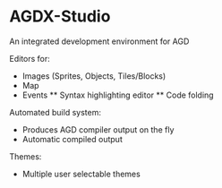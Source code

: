 # AGDX-Studio
An integrated development environment for AGD

Editors for:
 * Images (Sprites, Objects, Tiles/Blocks)
 * Map
 * Events
   ** Syntax highlighting editor
   ** Code folding

Automated build system:
 * Produces AGD compiler output on the fly
 * Automatic compiled output

Themes:
 * Multiple user selectable themes
 
